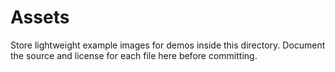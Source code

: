 # Assets

Store lightweight example images for demos inside this directory. Document the source and license for each file here before committing.
